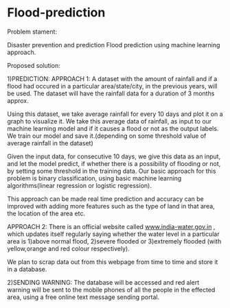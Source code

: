 # Flood-prediction

Problem stament:

Disaster prevention and prediction
Flood prediction using machine learning approach.

Proposed solution:

1)PREDICTION:
APPROACH 1: 
A dataset with the amount of rainfall and if a flood had occured in a particular area/state/city, in the previous years, will be used. The dataset will have the rainfall data for a duration of 3 months approx.

Using this dataset, we take average rainfall for every 10 days and plot it on a graph to visualize it.
We take this average data of rainfall, as input to our machine learning model and if it causes a flood or not as the output labels.
We train our model and save it.(depending on some threshold value of average rainfall in the dataset)

Given the input data, for consecutive 10 days, we give this data as an input, and let the model predict, if whether there is a possibility of flooding or not, by setting some threshold in the training data. 
Our basic approach for this problem is binary classification, using basic machine learning algorithms(linear regression or logistic regression).

This approach can be made real time prediction and accuracy can be improved with adding more features such as the type of land in that area, the location of the area etc.

APPROACH 2:
There is an official website called www.india-water.gov.in , which updates itself regularly saying whether the water level in a particular area is 
1)above normal flood,
2)severe flooded or
3)extremely flooded (with yellow,orange and red colour respectively).

We plan to scrap data out from this webpage from time to time and store it in a database.


2)SENDING WARNING:
The database will be accessed and red alert warning will be sent to the mobile phones of all the people in the effected area, using a free online text message sending portal.







